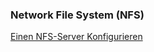 ### Network File System (NFS)
[Einen NFS-Server Konfigurieren](ps://www.linux-praxis.de/einen-nfs-server-konfigurieren)
